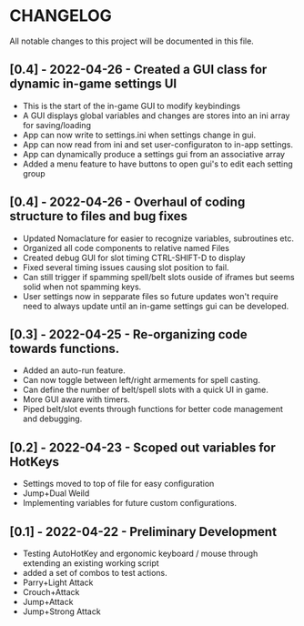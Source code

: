 # CHANGELOG

All notable changes to this project will be documented in this file.
## [0.4] - 2022-04-26 - Created a GUI class for dynamic in-game settings UI
 - This is the start of the in-game GUI to modify keybindings 
 - A GUI displays global variables and changes are stores into an ini array for saving/loading
 - App can now write to settings.ini when settings change in gui.
 - App can now read from ini and set user-configuraton to in-app settings.
 - App can dynamically produce a settings gui from an associative array
 - Added a menu feature to have buttons to open gui's to edit each setting group
 

## [0.4] - 2022-04-26 - Overhaul of coding structure to files and bug fixes
- Updated Nomaclature for easier to recognize variables, subroutines etc.
- Organized all code components to relative named Files 
- Created debug GUI for slot timing CTRL-SHIFT-D to display
- Fixed several timing issues causing slot position to fail.
- Can still trigger if spamming spell/belt slots ouside of iframes but seems solid when not spamming keys.
- User settings now in sepparate files so future updates won't require need to always update until an in-game
  settings gui can be developed.

## [0.3] - 2022-04-25 - Re-organizing code towards functions.
 - Added an auto-run feature.
 - Can now toggle between left/right armements for spell casting.
 - Can define the number of belt/spell slots with a quick UI in game.
 - More GUI aware with timers.
 - Piped belt/slot events through functions for better code management and debugging.

## [0.2] - 2022-04-23 - Scoped out variables for HotKeys
- Settings moved to top of file for easy configuration
- Jump+Dual Weild
- Implementing variables for future custom configurations.


## [0.1] - 2022-04-22 - Preliminary Development 
- Testing AutoHotKey and ergonomic keyboard / mouse through extending an existing working script
- added a set of combos to test actions.
- Parry+Light Attack
- Crouch+Attack
- Jump+Attack
- Jump+Strong Attack
